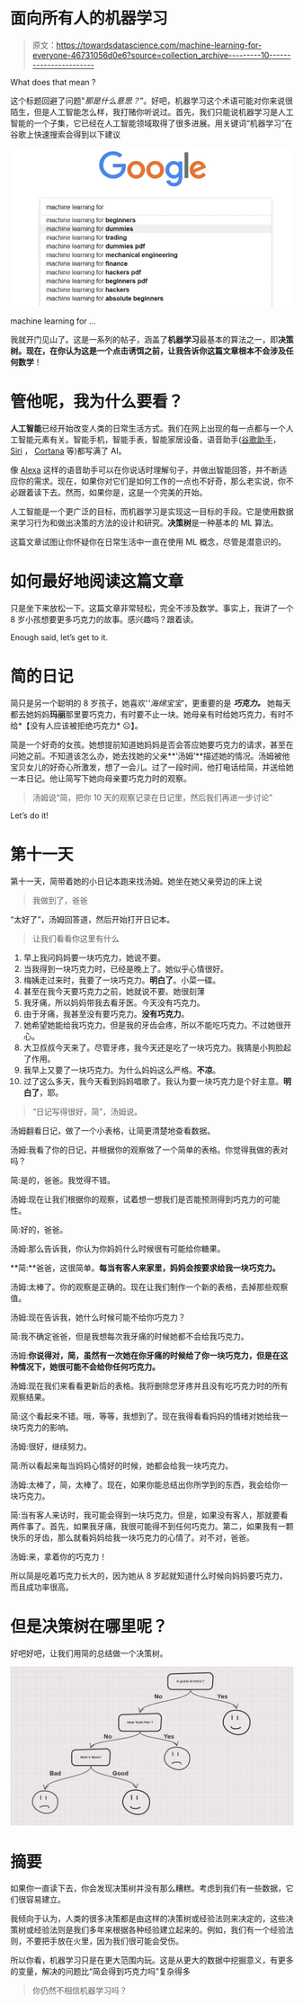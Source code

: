 # 面向所有人的机器学习

> 原文：<https://towardsdatascience.com/machine-learning-for-everyone-46731056d0e6?source=collection_archive---------10----------------------->

What does that mean ?

这个标题回避了问题"*那是什么意思？*”。好吧，机器学习这个术语可能对你来说很陌生，但是人工智能怎么样，我打赌你听说过。首先，我们只能说机器学习是人工智能的一个子集，它已经在人工智能领域取得了很多进展。用关键词“机器学习”在谷歌上快速搜索会得到以下建议

![](img/c99d9fa0c9b15c1881817450d44d26da.png)

machine learning for …

我就开门见山了。这是一系列的帖子，涵盖了**机器学习**最基本的算法之一，即**决策树。**现在，在你认为这是一个点击诱饵之前，让我告诉你这篇文章根本不会涉及任何**数学**！

# 管他呢，我为什么要看？

**人工智能**已经开始改变人类的日常生活方式。我们在网上出现的每一点都与一个人工智能元素有关。智能手机，智能手表，智能家居设备，语音助手([谷歌助手](https://assistant.google.com/)， [Siri](https://www.apple.com/in/ios/siri/) ， [Cortana](https://www.microsoft.com/en-in/windows/cortana) 等)都写满了 AI。

像 [Alexa](https://www.youtube.com/watch?v=UOEIH2l9z7c) 这样的语音助手可以在你说话时理解句子，并做出智能回答，并不断适应你的需求。现在，如果你对它们是如何工作的一点也不好奇，那么老实说，你不必跟着读下去。然而，如果你是，这是一个完美的开始。

人工智能是一个更广泛的目标，而机器学习是实现这一目标的手段。它是使用数据来学习行为和做出决策的方法的设计和研究。**决策树**是一种基本的 ML 算法。

这篇文章试图让你怀疑你在日常生活中一直在使用 ML 概念，尽管是潜意识的。

# 如何最好地阅读这篇文章

只是坐下来放松一下。这篇文章非常轻松，完全不涉及数学。事实上，我讲了一个 8 岁小孩想要更多巧克力的故事。感兴趣吗？跟着读。

Enough said, let’s get to it.

# 简的日记

简只是另一个聪明的 8 岁孩子，她喜欢'*'海绵宝宝'*，更重要的是 ***巧克力。*** 她每天都去她妈妈**玛丽**那里要巧克力，有时要不止一块。她母亲有时给她巧克力，有时不给*【没有人应该被拒绝巧克力* ☹️】。

简是一个好奇的女孩。她想提前知道她妈妈是否会答应她要巧克力的请求，甚至在问她之前。不知道该怎么办，她去找她的父亲**‘汤姆’**描述她的情况。汤姆被他宝贝女儿的好奇心所激发，想了一会儿。过了一段时间，他打电话给简，并送给她一本日记。他让简写下她向母亲要巧克力时的观察。

> 汤姆说“简，把你 10 天的观察记录在日记里，然后我们再进一步讨论”

Let’s do it!

# 第十一天

第十一天，简带着她的小日记本跑来找汤姆。她坐在她父亲旁边的床上说

> 我做到了，爸爸

“太好了”，汤姆回答道，然后开始打开日记本。

> 让我们看看你这里有什么

1.  早上我问妈妈要一块巧克力，她说不要。
2.  当我得到一块巧克力时，已经是晚上了。她似乎心情很好。
3.  梅姨走过来时，我要了一块巧克力。**明白了**。小菜一碟。
4.  甚至在我今天要巧克力之前，她就说不要。她很刻薄
5.  我牙痛，所以妈妈带我去看牙医。今天没有巧克力。
6.  由于牙痛，我甚至没有要巧克力。**没有巧克力**。
7.  她希望她能给我巧克力。但是我的牙齿会疼，所以不能吃巧克力。不过她很开心。
8.  大卫叔叔今天来了。尽管牙疼，我今天还是吃了一块巧克力。我猜是小狗脸起了作用。
9.  我早上又要了一块巧克力。为什么妈妈这么严格。**不凉**。
10.  过了这么多天，我今天看到妈妈唱歌了。我认为要一块巧克力是个好主意。**明白了**，耶。

> “日记写得很好，简”，汤姆说。

汤姆翻看日记，做了一个小表格，让简更清楚地查看数据。

汤姆:我看了你的日记，并根据你的观察做了一个简单的表格。你觉得我做的表对吗？

简:是的，爸爸。我觉得不错。

汤姆:现在让我们根据你的观察，试着想一想我们是否能预测得到巧克力的可能性。

简:好的，爸爸。

汤姆:那么告诉我，你认为你妈妈什么时候很有可能给你糖果。

**简:**爸爸，这很简单。**每当有客人来家里，妈妈会按要求给我一块巧克力。**

汤姆:太棒了。你的观察是正确的。现在让我们制作一个新的表格，去掉那些观察值。

汤姆:现在告诉我，她什么时候可能不给你巧克力？

简:我不确定爸爸，但是我想每次我牙痛的时候她都不会给我巧克力。

汤姆:**你说得对，简，虽然有一次她在你牙痛的时候给了你一块巧克力，但是在这种情况下，她很可能不会给你任何巧克力。**

汤姆:现在我们来看看更新后的表格。我将删除您牙疼并且没有吃巧克力时的所有观察结果。

简:这个看起来不错。哦，等等，我想到了。现在我得看看妈妈的情绪对她给我一块巧克力的影响。

汤姆:很好，继续努力。

简:所以看起来每当妈妈心情好的时候，她都会给我一块巧克力。

汤姆:太棒了，简，太棒了。现在，如果你能总结出你所学到的东西，我会给你一块巧克力。

简:当有客人来访时，我可能会得到一块巧克力。但是，如果没有客人，那就要看两件事了。首先，如果我牙痛，我很可能得不到任何巧克力。第二，如果我有一颗快乐的牙齿，那么就看妈妈给我一块巧克力的心情了。对不对，爸爸。

汤姆:来，拿着你的巧克力！

所以简是吃着巧克力长大的，因为她从 8 岁起就知道什么时候向妈妈要巧克力，而且成功率很高。

# 但是决策树在哪里呢？

好吧好吧，让我们用简的总结做一个决策树。

![](img/f9f43ecac179ab9f45ef2b6bae7eab17.png)

# 摘要

如果你一直读下去，你会发现决策树并没有那么糟糕。考虑到我们有一些数据，它们很容易建立。

我倾向于认为，人类的很多决策都是由这样的决策树或经验法则来决定的，这些决策树或经验法则是我们多年来根据各种经验建立起来的。例如，我们有一个经验法则，不要把手放在火里，因为我们很可能会受伤。

所以你看，机器学习只是在更大范围内玩。这是从更大的数据中挖掘意义，有更多的变量，解决的问题比“简会得到巧克力吗”复杂得多

> 你仍然不相信机器学习吗？
